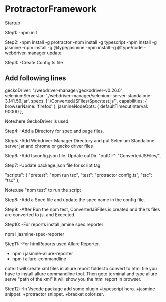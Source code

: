 # ProtractorFramework
Startup

Step1:
-npm init

Step2:
-npm install -g protractor
-npm install -g typescript
-npm install -g jasmine
-npm install -g @type/jasmine
-npm install -g @type/node
-webdriver-manager update

Step3:
-Create Config.ts file

Add following lines
-------------------
geckoDriver: './webdriver-manager/geckodriver-v0.26.0',
    seleniumServerJar: './webdriver-manager/selenium-server-standalone-3.141.59.jar',
    specs: ['./ConvertedJSFiles/Spec/test.js'],
    capabilities: {
      browserName: 'firefox'
    },
    jasmineNodeOpts: {
      defaultTimeoutInterval: 90000
      },
      
 Note:here GeckoDriver is used.  

Step4:
-Add a Directory for spec and page files.

Step5:
-Add Webdriver-Manager Directory and put Selenium Standalone server jar and chrome or gecko driver files

Step6:
-Add tsconfig.json file.
Update outDir.
"outDir": "ConvertedJSFiles/", 

Step7:
-Update package.json file  for script tag

"scripts": {
    "pretest": "npm run tsc",
    "test": "protractor config.ts",
    "tsc": "tsc"
  },
  
  Note:use "npm test" to run the script
  
  Step8:
  -Add a Spec file and update the spec name in the config file.
  
  Step9:
  -After Run the npm test, ConvertedJSFiles is created.and the ts files are converted to js. and Executed.
  
  Step10:
  -For reports install jamine spec reporter
  
  npm i jasmine-spec-reporter
  
  Step11:
  -For htmlReports used Allure Reporter.
  
 + npm i jasmine-allure-reporter
 + npm i allure-commandline
  
  note:It will create xml files in allure report folder.to convert to html file you have to install allure commandline tool.
  Then goto terminal and type allure serve "path of the xml" it will show you the html report in browser.
  
  Step12:
  -In Vscode package add some plugin
  +typescript hero.
  +jasmine snippet.
  +protractor snippet.
  +bracket colorizer.
  
